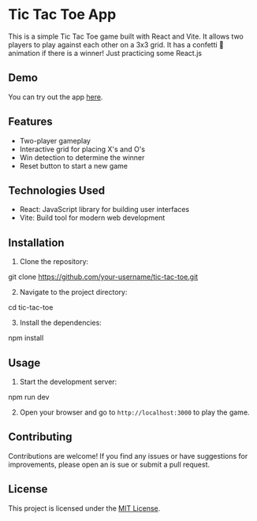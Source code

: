 # Tic Tac Toe App

This is a simple Tic Tac Toe game built with React and Vite. It allows two players to play against each other on a 3x3 grid. It has a confetti 🎉 animation if there is a winner!
Just practicing some React.js
## Demo

You can try out the app [here](https://strong-mermaid-b5e9db.netlify.app/).

## Features

- Two-player gameplay
- Interactive grid for placing X's and O's
- Win detection to determine the winner
- Reset button to start a new game

## Technologies Used

- React: JavaScript library for building user interfaces
- Vite: Build tool for modern web development

## Installation

1. Clone the repository:


git clone https://github.com/your-username/tic-tac-toe.git


2. Navigate to the project directory:


cd tic-tac-toe


3. Install the dependencies:


npm install


## Usage

1. Start the development server:


npm run dev


2. Open your browser and go to `http://localhost:3000` to play the game.

## Contributing

Contributions are welcome! If you find any issues or have suggestions for improvements, please open an is
sue or submit a pull request.

## License

This project is licensed under the [MIT License](https://opensource.org/licenses/MIT).
